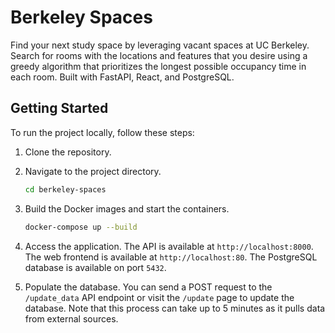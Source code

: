 # Berkeley Spaces

Find your next study space by leveraging vacant spaces at UC Berkeley. Search for rooms with the locations and features that you desire using a greedy algorithm that prioritizes the longest possible occupancy time in each room. Built with FastAPI, React, and PostgreSQL.

## Getting Started

To run the project locally, follow these steps:

1. Clone the repository.

2. Navigate to the project directory.

    ```bash
    cd berkeley-spaces
    ```

3. Build the Docker images and start the containers.

    ```bash
    docker-compose up --build
    ```

4. Access the application. The API is available at `http://localhost:8000`. The web frontend is available at `http://localhost:80`. The PostgreSQL database is available on port `5432`.

5. Populate the database. You can send a POST request to the `/update_data` API endpoint or visit the `/update` page to update the database.  Note that this process can take up to 5 minutes as it pulls data from external sources.
